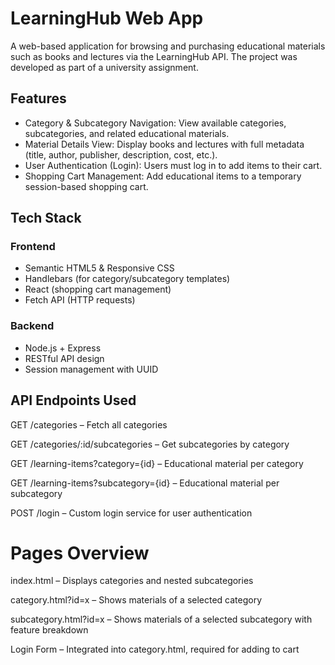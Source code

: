 # LearningHub Web App
A web-based application for browsing and purchasing educational materials such as books and lectures via the LearningHub API. 
The project was developed as part of a university assignment.

## Features
- Category & Subcategory Navigation: View available categories, subcategories, and related educational materials.
- Material Details View: Display books and lectures with full metadata (title, author, publisher, description, cost, etc.).
- User Authentication (Login): Users must log in to add items to their cart.
- Shopping Cart Management: Add educational items to a temporary session-based shopping cart.


## Tech Stack
### Frontend
- Semantic HTML5 & Responsive CSS
- Handlebars (for category/subcategory templates)
- React (shopping cart management)
- Fetch API (HTTP requests)

### Backend
- Node.js + Express
- RESTful API design
- Session management with UUID


## API Endpoints Used
GET /categories – Fetch all categories

GET /categories/:id/subcategories – Get subcategories by category

GET /learning-items?category={id} – Educational material per category

GET /learning-items?subcategory={id} – Educational material per subcategory

POST /login – Custom login service for user authentication


# Pages Overview
index.html – Displays categories and nested subcategories

category.html?id=x – Shows materials of a selected category

subcategory.html?id=x – Shows materials of a selected subcategory with feature breakdown

Login Form – Integrated into category.html, required for adding to cart
